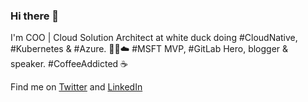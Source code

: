 ### Hi there 👋

I'm COO | Cloud Solution Architect at white duck doing #CloudNative, #Kubernetes & #Azure. 👨‍💻☁️  #MSFT MVP, #GitLab Hero, blogger & speaker. #CoffeeAddicted ☕️

Find me on [Twitter](https://twitter.com/nmeisenzahl) and [LinkedIn](https://www.linkedin.com/in/nicomeisenzahl)
